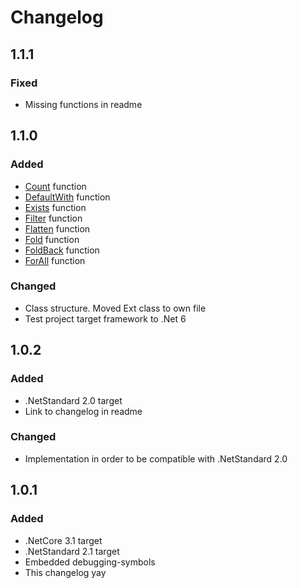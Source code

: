 ﻿# Changelog
## 1.1.1
### Fixed
- Missing functions in readme
## 1.1.0
### Added
- [Count](https://fsharp.github.io/fsharp-core-docs/reference/fsharp-core-optionmodule.html#count) function
- [DefaultWith](https://fsharp.github.io/fsharp-core-docs/reference/fsharp-core-optionmodule.html#defaultWith) function
- [Exists](https://fsharp.github.io/fsharp-core-docs/reference/fsharp-core-optionmodule.html#exists) function
- [Filter](https://fsharp.github.io/fsharp-core-docs/reference/fsharp-core-optionmodule.html#filter) function
- [Flatten](https://fsharp.github.io/fsharp-core-docs/reference/fsharp-core-optionmodule.html#flatten) function
- [Fold](https://fsharp.github.io/fsharp-core-docs/reference/fsharp-core-optionmodule.html#fold) function
- [FoldBack](https://fsharp.github.io/fsharp-core-docs/reference/fsharp-core-optionmodule.html#foldBack) function
- [ForAll](https://fsharp.github.io/fsharp-core-docs/reference/fsharp-core-optionmodule.html#forall) function
### Changed
- Class structure. Moved Ext class to own file
- Test project target framework to .Net 6
## 1.0.2
### Added
- .NetStandard 2.0 target
- Link to changelog in readme
### Changed
- Implementation in order to be compatible with .NetStandard 2.0
## 1.0.1
### Added
- .NetCore 3.1 target
- .NetStandard 2.1 target
- Embedded debugging-symbols
- This changelog yay